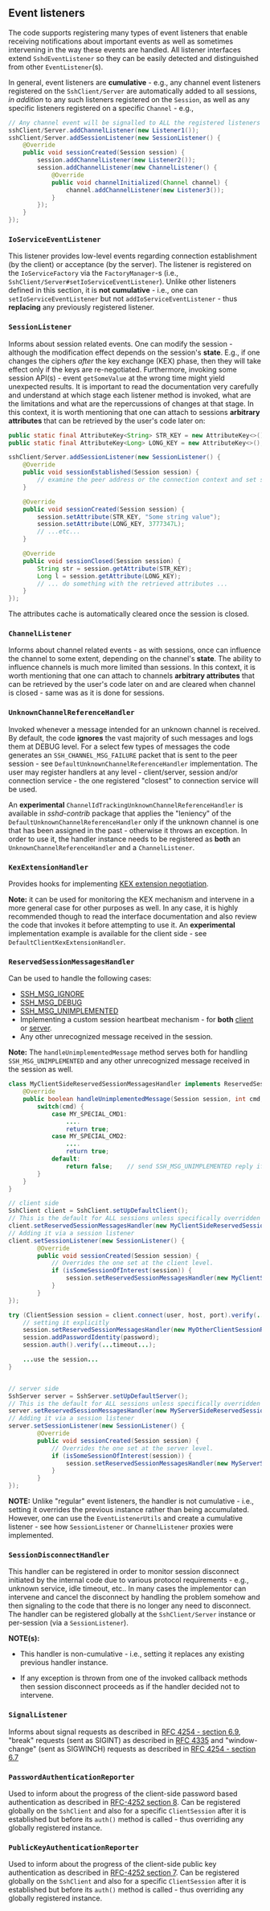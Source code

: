 ## Event listeners

The code supports registering many types of event listeners that enable receiving notifications about important events
as well as sometimes intervening in the way these events are handled. All listener interfaces extend `SshdEventListener`
so they can be easily detected and distinguished from other `EventListener`(s).

In general, event listeners are **cumulative** - e.g., any channel event listeners registered on the `SshClient/Server` are
automatically added to all sessions, *in addition* to any such listeners registered on the `Session`, as well as any specific
listeners registered on a specific `Channel` - e.g.,


```java
// Any channel event will be signalled to ALL the registered listeners
sshClient/Server.addChannelListener(new Listener1());
sshClient/Server.addSessionListener(new SessionListener() {
    @Override
    public void sessionCreated(Session session) {
        session.addChannelListener(new Listener2());
        session.addChannelListener(new ChannelListener() {
            @Override
            public void channelInitialized(Channel channel) {
                channel.addChannelListener(new Listener3());
            }
        });
    }
});

```

### `IoServiceEventListener`

This listener provides low-level events regarding connection establishment (by the client) or acceptance (by the server). The listener is registered
on the `IoServiceFactory` via the `FactoryManager`-s (i.e., `SshClient/Server#setIoServiceEventListener`). Unlike other listeners defined in this
section, it is **not cumulative** - i.e., one can `setIoServiceEventListener` but not `addIoServiceEventListener` - thus **replacing** any previously
registered listener.

### `SessionListener`

Informs about session related events. One can modify the session - although the modification effect depends on the session's **state**. E.g., if one
changes the ciphers *after* the key exchange (KEX) phase, then they will take effect only if the keys are re-negotiated. Furthermore, invoking some
session API(s) - event `getSomeValue` at the wrong time might yield unexpected results. It is important to read the documentation very carefully and
understand at which stage each listener method is invoked, what are the limitations and what are the repercussions of changes at that stage.
In this context, it is worth mentioning that one can attach to sessions **arbitrary attributes** that can be retrieved by the user's code later on:


```java
public static final AttributeKey<String> STR_KEY = new AttributeKey<>();
public static final AttributeKey<Long> LONG_KEY = new AttributeKey<>();

sshClient/Server.addSessionListener(new SessionListener() {
    @Override
    public void sessionEstablished(Session session) {
        // examine the peer address or the connection context and set some attributes
    }

    @Override
    public void sessionCreated(Session session) {
        session.setAttribute(STR_KEY, "Some string value");
        session.setAttribute(LONG_KEY, 3777347L);
        // ...etc...
    }

    @Override
    public void sessionClosed(Session session) {
        String str = session.getAttribute(STR_KEY);
        Long l = session.getAttribute(LONG_KEY);
        // ... do something with the retrieved attributes ...
    }
});
```

The attributes cache is automatically cleared once the session is closed.

### `ChannelListener`

Informs about channel related events - as with sessions, once can influence the channel to some extent, depending on the channel's **state**.
The ability to influence channels is much more limited than sessions. In this context, it is worth mentioning that one can attach to channels
**arbitrary attributes** that can be retrieved by the user's code later on and are cleared when channel is closed - same was as it is done for sessions.

### `UnknownChannelReferenceHandler`

Invoked whenever a message intended for an unknown channel is received. By default, the code **ignores** the vast majority of such messages
and logs them at DEBUG level. For a select few types of messages the code generates an `SSH_CHANNEL_MSG_FAILURE` packet that is sent to the
peer session - see `DefaultUnknownChannelReferenceHandler` implementation. The user may register handlers at any level - client/server, session
and/or connection service - the one registered "closest" to connection service will be used.

An **experimental** `ChannelIdTrackingUnknownChannelReferenceHandler` is available in _sshd-contrib_ package that applies the "leniency" of
the `DefaultUnknownChannelReferenceHandler` only if the unknown channel is one that has been assigned in the past - otherwise it throws an
exception. In order to use it, the handler instance needs to be registered as **both** an `UnknownChannelReferenceHandler` and a `ChannelListener`.

### `KexExtensionHandler`

Provides hooks for implementing [KEX extension negotiation](https://tools.ietf.org/html/rfc8308).

**Note:** it can be used for monitoring the KEX mechanism and intervene in a more general case for other purposes as well. In any case, it is
highly recommended though to read the interface documentation and also review the code that invokes it before attempting to use it.
An **experimental** implementation example is available for the client side - see `DefaultClientKexExtensionHandler`.

### `ReservedSessionMessagesHandler`

Can be used to handle the following cases:

* [SSH_MSG_IGNORE](https://tools.ietf.org/html/rfc4253#section-11.2)
* [SSH_MSG_DEBUG](https://tools.ietf.org/html/rfc4253#section-11.3)
* [SSH_MSG_UNIMPLEMENTED](https://tools.ietf.org/html/rfc4253#section-11.4)
* Implementing a custom session heartbeat mechanism - for **both**
[client](./client-setup.md#keeping-the-session-alive-while-no-traffic)
or [server](./server-setup.md#providing-server-side-heartbeat).
* Any other unrecognized message received in the session.

**Note:** The `handleUnimplementedMessage` method serves both for handling `SSH_MSG_UNIMPLEMENTED` and any other unrecognized
message received in the session as well.

```java
class MyClientSideReservedSessionMessagesHandler implements ReservedSessionMessagesHandler {
    @Override
    public boolean handleUnimplementedMessage(Session session, int cmd, Buffer buffer) throws Exception {
        switch(cmd) {
            case MY_SPECIAL_CMD1:
                ....
                return true;
            case MY_SPECIAL_CMD2:
                ....
                return true;
            default:
                return false;    // send SSH_MSG_UNIMPLEMENTED reply if necessary
        }
    }
}

// client side
SshClient client = SshClient.setUpDefaultClient();
// This is the default for ALL sessions unless specifically overridden
client.setReservedSessionMessagesHandler(new MyClientSideReservedSessionMessagesHandler());
// Adding it via a session listener
client.setSessionListener(new SessionListener() {
        @Override
        public void sessionCreated(Session session) {
            // Overrides the one set at the client level.
            if (isSomeSessionOfInterest(session)) {
                session.setReservedSessionMessagesHandler(new MyClientSessionReservedSessionMessagesHandler(session));
            }
        }
});

try (ClientSession session = client.connect(user, host, port).verify(...timeout...).getSession()) {
    // setting it explicitly
    session.setReservedSessionMessagesHandler(new MyOtherClientSessionReservedSessionMessagesHandler(session));
    session.addPasswordIdentity(password);
    session.auth().verify(...timeout...);

    ...use the session...
}


// server side
SshServer server = SshServer.setUpDefaultServer();
// This is the default for ALL sessions unless specifically overridden
server.setReservedSessionMessagesHandler(new MyServerSideReservedSessionMessagesHandler());
// Adding it via a session listener
server.setSessionListener(new SessionListener() {
        @Override
        public void sessionCreated(Session session) {
            // Overrides the one set at the server level.
            if (isSomeSessionOfInterest(session)) {
                session.setReservedSessionMessagesHandler(new MyServerSessionReservedSessionMessagesHandler(session));
            }
        }
});

```

**NOTE:** Unlike "regular" event listeners, the handler is not cumulative - i.e., setting it overrides the previous instance
rather than being accumulated. However, one can use the `EventListenerUtils` and create a cumulative listener - see how
`SessionListener` or `ChannelListener` proxies were implemented.

### `SessionDisconnectHandler`

This handler can be registered in order to monitor session disconnect initiated by the internal code due to various
protocol requirements - e.g., unknown service, idle timeout, etc.. In many cases the implementor can intervene and
cancel the disconnect by handling the problem somehow and then signaling to the code that there is no longer any need
to disconnect. The handler can be registered globally at the `SshClient/Server` instance or per-session (via a `SessionListener`).

**NOTE(s):**

* This handler is non-cumulative - i.e., setting it replaces any existing previous handler instance.

* If any exception is thrown from one of the invoked callback methods then session disconnect proceeds as if
the handler decided not to intervene.

### `SignalListener`

Informs about signal requests as described in [RFC 4254 - section 6.9](https://tools.ietf.org/html/rfc4254#section-6.9), "break" requests
(sent as SIGINT) as described in [RFC 4335](https://tools.ietf.org/html/rfc4335) and "window-change" (sent as SIGWINCH) requests as described
in [RFC 4254 - section 6.7](https://tools.ietf.org/html/rfc4254#section-6.7)

### `PasswordAuthenticationReporter`

Used to inform about the progress of the client-side password based authentication as described in [RFC-4252 section 8](https://tools.ietf.org/html/rfc4252#section-8).
Can be registered globally on the `SshClient` and also for a specific `ClientSession` after it is established but before its `auth()` method is called - thus
overriding any globally registered instance.

### `PublicKeyAuthenticationReporter`

Used to inform about the progress of the client-side public key authentication as described in [RFC-4252 section 7](https://tools.ietf.org/html/rfc4252#section-7).
Can be registered globally on the `SshClient` and also for a specific `ClientSession` after it is established but before its `auth()` method is called - thus
overriding any globally registered instance.
